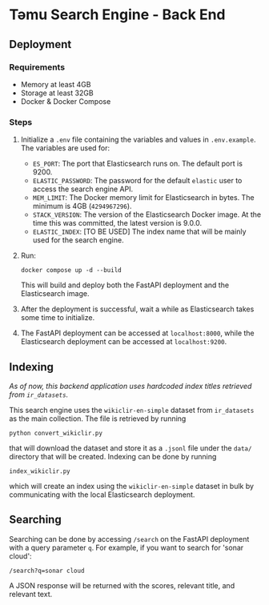 # Təmu Search Engine - Back End

## Deployment

### Requirements
* Memory at least 4GB
* Storage at least 32GB
* Docker & Docker Compose

### Steps
1. Initialize a `.env` file containing the variables and values in `.env.example`. The variables are used for:
    * `ES_PORT`: The port that Elasticsearch runs on. The default port is 9200.
    * `ELASTIC_PASSWORD`: The password for the default `elastic` user to access the search engine API.
    * `MEM_LIMIT`: The Docker memory limit for Elasticsearch in bytes. The minimum is 4GB (`4294967296`).
    * `STACK_VERSION`: The version of the Elasticsearch Docker image. At the time this was committed, the latest version is 9.0.0.
    * `ELASTIC_INDEX`: [TO BE USED] The index name that will be mainly used for the search engine.

2. Run:
    ```
    docker compose up -d --build
    ```
    
    This will build and deploy both the FastAPI deployment and the Elasticsearch image.

3. After the deployment is successful, wait a while as Elasticsearch takes some time to initialize.
4. The FastAPI deployment can be accessed at `localhost:8000`, while the Elasticsearch deployment can be accessed at `localhost:9200`.

## Indexing

_As of now, this backend application uses hardcoded index titles retrieved from `ir_datasets`._

This search engine uses the `wikiclir-en-simple` dataset from `ir_datasets` as the main collection. The file is retrieved by running
```
python convert_wikiclir.py
```
that will download the dataset and store it as a `.jsonl` file under the `data/` directory that will be created. Indexing can be done by running
```
index_wikiclir.py
```
which will create an index using the `wikiclir-en-simple` dataset in bulk by communicating with the local Elasticsearch deployment.

## Searching

Searching can be done by accessing `/search` on the FastAPI deployment with a query parameter `q`. For example, if you want to search for 'sonar cloud':
```
/search?q=sonar cloud
```
A JSON response will be returned with the scores, relevant title, and relevant text.

